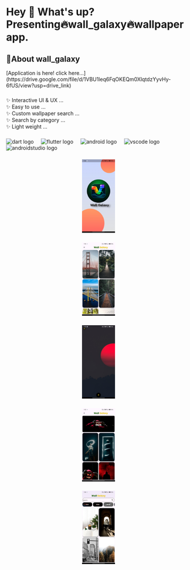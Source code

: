 <h1 align="left">Hey 👋 What's up?<br>Presenting🔥wall_galaxy🔥wallpaper app.</h1>

###

<p align="left"></p>

###

<h2 align="left">🚀About  wall_galaxy</h2>
[Application is here! click here...](https://drive.google.com/file/d/1VBU1leq6FqOKEQm0XlqtdzYyvHy-6fUS/view?usp=drive_link)

###

<p align="left">✨ Interactive UI & UX ...<br>✨ Easy to use ...<br>✨ Custom wallpaper search ...<br>✨ Search by category ...<br>✨ Light weight ...</p>

###

<div align="left">
  <img src="https://cdn.jsdelivr.net/gh/devicons/devicon/icons/dart/dart-original.svg" height="40" alt="dart logo"  />
  <img width="12" />
  <img src="https://cdn.jsdelivr.net/gh/devicons/devicon/icons/flutter/flutter-original.svg" height="40" alt="flutter logo"  />
  <img width="12" />
  <img src="https://cdn.jsdelivr.net/gh/devicons/devicon/icons/android/android-original.svg" height="40" alt="android logo"  />
  <img width="12" />
  <img src="https://cdn.jsdelivr.net/gh/devicons/devicon/icons/vscode/vscode-original.svg" height="40" alt="vscode logo"  />
  <img width="12" />
  <img src="https://cdn.jsdelivr.net/gh/devicons/devicon/icons/androidstudio/androidstudio-original.svg" height="40" alt="androidstudio logo"  />
</div>

###

<div align="center">
  <img height="200" src="https://raw.githubusercontent.com/7875Vijay/stockimges/refs/heads/main/w_g_1%20(1).jpg"  />
</div>

###

<div align="center">
  <img height="200" src="https://raw.githubusercontent.com/7875Vijay/stockimges/refs/heads/main/w_g_1%20(2).jpg"  />
</div>

###

<div align="center">
  <img height="200" src="https://raw.githubusercontent.com/7875Vijay/stockimges/refs/heads/main/w_g_1%20(3).jpg"  />
</div>

###

<div align="center">
  <img height="200" src="https://raw.githubusercontent.com/7875Vijay/stockimges/refs/heads/main/w_g_1%20(4).jpg"  />
</div>

###

<div align="center">
  <img height="200" src="https://raw.githubusercontent.com/7875Vijay/stockimges/refs/heads/main/w_g_1%20(5).jpg"  />
</div>

###
